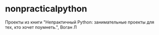 # nonpracticalpython
Проекты из книги "Непрактичный Python: занимательные проекты для тех, кто хочет поумнеть.",  Воган Л
